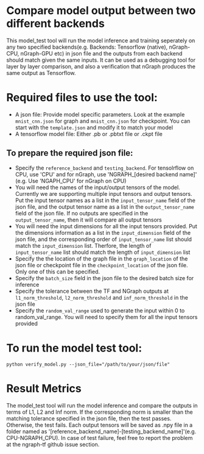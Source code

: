 # Compare model output between two different backends

This model_test tool will run the model inference and training seperately on any two specified backends(e.g. Backends: Tensorflow (native), nGraph-CPU, nGraph-GPU etc) in json file and the outputs from each backend should match given the same inputs. It can be used as a debugging tool for layer by layer comparison, and also a verification that nGraph produces the same output as Tensorflow. 

# Required files to use the tool:
* A json file: Provide model specific parameters. Look at the example ```mnist_cnn.json``` for graph and ```mnist_cnn.json``` for checkpoint. You can start with the ```template.json``` and modify it to match your model
* A tensorflow model file: Either .pb or .pbtxt file or .ckpt file

## To prepare the required json file:
* Specify the ```reference_backend``` and ```testing_backend```. For tensolrflow on CPU, use 'CPU' and for nGraph, use 'NGRAPH_[desired backend name]' (e.g. Use 'NGAPH_CPU' for nGraph on CPU)
* You will need the names of the input/output tensors of the model. Currently we are supporting
multiple input tensors and output tensors. Put the input tensor names as a list in the ```input_tensor_name``` field of the json file, and the output tensor name as a list in the ```output_tensor_name``` field of the json file. If no outputs are specified in the ```output_tensor_name```, then it will compare all output tensors
* You will need the input dimensions for all the input tensors provided. Put the dimensions information as a list in the ```input_dimension``` field of the json file, and the corresponding order of ```input_tensor_name``` list should match the ```input_dimension``` list. Therfore, the length of ```input_tensor_name``` list should match the length of ```input_dimension``` list
* Specify the the location of the graph file in the ```graph_location``` of the json file or checkpoint file in the ```checkpoint_location``` of the json file. Only one of this can be specified. 
* Specify the ```batch_size``` field in the json file to the desired batch size for inference
* Specify the tolerance between the TF and NGraph outputs at ```l1_norm_threshold```, ```l2_norm_threshold``` and ```inf_norm_threshold``` in the json file 
* Specify the ```random_val_range``` used to generate the input within 0 to random_val_range. You will need to specify them for all the input tensors provided

# To run the model test tool:
	python verify_model.py --json_file="/path/to/your/json/file"

# Result Metrics
The model_test tool will run the model inference and compare the outputs in terms of L1, L2 and Inf norm. If the corresponding norm is smaller than the matching tolerance specified in the json file, then the test passes. Otherwise, the test fails. Each output tensors will be saved as .npy file in a folder named as '[reference_backend_name]-[testing_backend_name]'(e.g. CPU-NGRAPH_CPU). In case of test failure, feel free to report the problem at the ngraph-tf github issue section.
